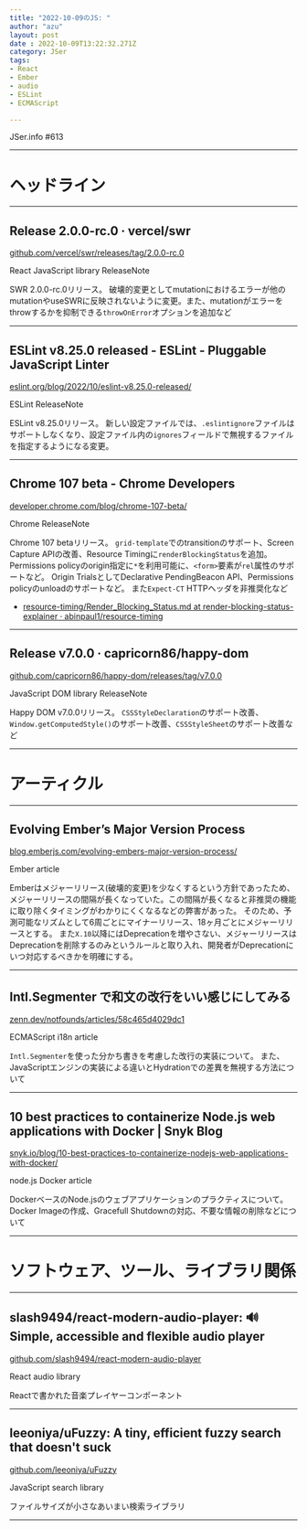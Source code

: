 ```yaml
---
title: "2022-10-09のJS: "
author: "azu"
layout: post
date : 2022-10-09T13:22:32.271Z
category: JSer
tags:
- React
- Ember
- audio
- ESLint
- ECMAScript

---
```


JSer.info #613

----

<h1 class="site-genre">ヘッドライン</h1>

----

## Release 2.0.0-rc.0 · vercel/swr
[github.com/vercel/swr/releases/tag/2.0.0-rc.0](https://github.com/vercel/swr/releases/tag/2.0.0-rc.0 "Release 2.0.0-rc.0 · vercel/swr")
<p class="jser-tags jser-tag-icon"><span class="jser-tag">React</span> <span class="jser-tag">JavaScript</span> <span class="jser-tag">library</span> <span class="jser-tag">ReleaseNote</span></p>

SWR 2.0.0-rc.0リリース。
破壊的変更としてmutationにおけるエラーが他のmutationやuseSWRに反映されないように変更。また、mutationがエラーをthrowするかを抑制できる`throwOnError`オプションを追加など


----

## ESLint v8.25.0 released - ESLint - Pluggable JavaScript Linter
[eslint.org/blog/2022/10/eslint-v8.25.0-released/](https://eslint.org/blog/2022/10/eslint-v8.25.0-released/ "ESLint v8.25.0 released - ESLint - Pluggable JavaScript Linter")
<p class="jser-tags jser-tag-icon"><span class="jser-tag">ESLint</span> <span class="jser-tag">ReleaseNote</span></p>

ESLint v8.25.0リリース。
新しい設定ファイルでは、`.eslintignore`ファイルはサポートしなくなり、設定ファイル内の`ignores`フィールドで無視するファイルを指定するようになる変更。


----

## Chrome 107 beta - Chrome Developers
[developer.chrome.com/blog/chrome-107-beta/](https://developer.chrome.com/blog/chrome-107-beta/ "Chrome 107 beta - Chrome Developers")
<p class="jser-tags jser-tag-icon"><span class="jser-tag">Chrome</span> <span class="jser-tag">ReleaseNote</span></p>

Chrome 107 betaリリース。
`grid-template`でのtransitionのサポート、Screen Capture APIの改善、Resource Timingに`renderBlockingStatus`を追加。
Permissions policyのorigin指定に`*`を利用可能に、`<form>`要素が`rel`属性のサポートなど。
Origin TrialsとしてDeclarative PendingBeacon API、Permissions policyのunloadのサポートなど。
また`Expect-CT` HTTPヘッダを非推奨化など

- [resource-timing/Render\_Blocking\_Status.md at render-blocking-status-explainer · abinpaul1/resource-timing](https://github.com/abinpaul1/resource-timing/blob/render-blocking-status-explainer/Explainer/Render_Blocking_Status.md "resource-timing/Render\_Blocking\_Status.md at render-blocking-status-explainer · abinpaul1/resource-timing")

----

## Release v7.0.0 · capricorn86/happy-dom
[github.com/capricorn86/happy-dom/releases/tag/v7.0.0](https://github.com/capricorn86/happy-dom/releases/tag/v7.0.0 "Release v7.0.0 · capricorn86/happy-dom")
<p class="jser-tags jser-tag-icon"><span class="jser-tag">JavaScript</span> <span class="jser-tag">DOM</span> <span class="jser-tag">library</span> <span class="jser-tag">ReleaseNote</span></p>

Happy DOM v7.0.0リリース。
`CSSStyleDeclaration`のサポート改善、`Window.getComputedStyle()`のサポート改善、`CSSStyleSheet`のサポート改善など


----
<h1 class="site-genre">アーティクル</h1>

----

## Evolving Ember’s Major Version Process
[blog.emberjs.com/evolving-embers-major-version-process/](https://blog.emberjs.com/evolving-embers-major-version-process/ "Evolving Ember’s Major Version Process")
<p class="jser-tags jser-tag-icon"><span class="jser-tag">Ember</span> <span class="jser-tag">article</span></p>

Emberはメジャーリリース(破壊的変更)を少なくするという方針であったため、メジャーリリースの間隔が長くなっていた。この間隔が長くなると非推奨の機能に取り除くタイミングがわかりにくくなるなどの弊害があった。
そのため、予測可能なリズムとして6周ごとにマイナーリリース、18ヶ月ごとにメジャーリリースとする。
また`X.10`以降にはDeprecationを増やさない、メジャーリリースはDeprecationを削除するのみというルールと取り入れ、開発者がDeprecationにいつ対応するべきかを明確にする。


----

## Intl.Segmenter で和文の改行をいい感じにしてみる
[zenn.dev/notfounds/articles/58c465d4029dc1](https://zenn.dev/notfounds/articles/58c465d4029dc1 "Intl.Segmenter で和文の改行をいい感じにしてみる")
<p class="jser-tags jser-tag-icon"><span class="jser-tag">ECMAScript</span> <span class="jser-tag">i18n</span> <span class="jser-tag">article</span></p>

`Intl.Segmenter`を使った分かち書きを考慮した改行の実装について。
また、JavaScriptエンジンの実装による違いとHydrationでの差異を無視する方法について


----

## 10 best practices to containerize Node.js web applications with Docker | Snyk Blog
[snyk.io/blog/10-best-practices-to-containerize-nodejs-web-applications-with-docker/](https://snyk.io/blog/10-best-practices-to-containerize-nodejs-web-applications-with-docker/ "10 best practices to containerize Node.js web applications with Docker | Snyk Blog")
<p class="jser-tags jser-tag-icon"><span class="jser-tag">node.js</span> <span class="jser-tag">Docker</span> <span class="jser-tag">article</span></p>

DockerベースのNode.jsのウェブアプリケーションのプラクティスについて。
Docker Imageの作成、Gracefull Shutdownの対応、不要な情報の削除などについて


----
<h1 class="site-genre">ソフトウェア、ツール、ライブラリ関係</h1>

----

## slash9494/react-modern-audio-player: 🔊 Simple, accessible and flexible audio player
[github.com/slash9494/react-modern-audio-player](https://github.com/slash9494/react-modern-audio-player "slash9494/react-modern-audio-player: 🔊 Simple, accessible and flexible audio player")
<p class="jser-tags jser-tag-icon"><span class="jser-tag">React</span> <span class="jser-tag">audio</span> <span class="jser-tag">library</span></p>

Reactで書かれた音楽プレイヤーコンポーネント


----

## leeoniya/uFuzzy: A tiny, efficient fuzzy search that doesn&#039;t suck
[github.com/leeoniya/uFuzzy](https://github.com/leeoniya/uFuzzy "leeoniya/uFuzzy: A tiny, efficient fuzzy search that doesn&#039;t suck")
<p class="jser-tags jser-tag-icon"><span class="jser-tag">JavaScript</span> <span class="jser-tag">search </span> <span class="jser-tag">library</span></p>

ファイルサイズが小さなあいまい検索ライブラリ


----
